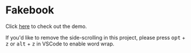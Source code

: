 # **Fakebook**

Click [here](https://userclassgit.github.io/fakebook/) to check out the demo.

If you'd like to remove the side-scrolling in this project, please press <kbd>opt</kbd> + <kbd>z</kbd> or <kbd>alt</kbd> + <kbd>z</kbd> in VSCode to enable word wrap.